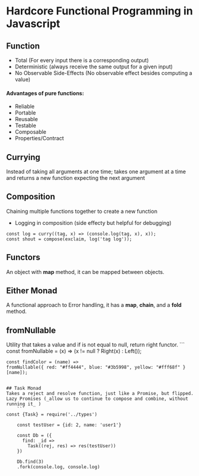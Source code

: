 # Hardcore Functional Programming in Javascript
## Function

- Total (For every input there is a corresponding output)
- Deterministic (always receive the same output for a given input)
- No Observable Side-Effects  (No observable effect besides computing a value)

#### Advantages of pure functions:
- Reliable
- Portable
- Reusable
- Testable
- Composable
- Properties/Contract

## Currying
Instead of taking all arguments at one time; takes one argument at a time and returns a new function expecting the next argument

## Composition
Chaining multiple functions together to create a new function
- Logging in composition (side effecty but helpful for debugging)
```
const log = curry((tag, x) => (console.log(tag, x), x));
const shout = compose(exclaim, log('tag log'));
```

## Functors
An object with **map** method, it can be mapped between objects.

## Either Monad 
A functional approach to Error handling,  it has a **map**, **chain**, and a **fold** method.

## fromNullable 
Utility that takes a value and if is not equal to null, return right functor.
	```
const fromNullable = (x) => (x != null ? Right(x) : Left());

	const findColor = (name) =>
  	fromNullable({ red: "#ff4444", blue: "#3b5998", yellow: "#fff68f" }[name]);
```

## Task Monad 
Takes a reject and resolve function, just like a Promise, but flipped.
Lazy Promises (_allow us to continue to compose and combine, without running it_ )
	```
const {Task} = require('../types')

	const testUser = {id: 2, name: 'user1'}

	const Db = ({
	  find: _id =>
	    Task((rej, res) => res(testUser))
	})

	Db.find(3)
	.fork(console.log, console.log)
```